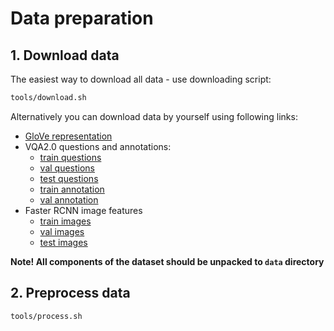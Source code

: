 # Data preparation
## 1. Download data
The easiest way to download all data - use downloading script:
```bash
tools/download.sh
``` 

Alternatively you can download data by yourself using following links:
  * [GloVe representation](http://nlp.stanford.edu/data/glove.6B.zip)
  * VQA2.0 questions and annotations:
    - [train questions](https://s3.amazonaws.com/cvmlp/vqa/mscoco/vqa/v2_Questions_Train_mscoco.zip)
    - [val questions](https://s3.amazonaws.com/cvmlp/vqa/mscoco/vqa/v2_Questions_Val_mscoco.zip)
    - [test questions](https://s3.amazonaws.com/cvmlp/vqa/mscoco/vqa/v2_Questions_Val_mscoco.zip)
    - [train annotation](https://s3.amazonaws.com/cvmlp/vqa/mscoco/vqa/v2_Annotations_Train_mscoco.zip)
    - [val annotation](https://s3.amazonaws.com/cvmlp/vqa/mscoco/vqa/v2_Annotations_Val_mscoco.zip)
  * Faster RCNN image features
    - [train images](nlp.cs.unc.edu/data/lxmert_data/mscoco_imgfeat/train2014_obj36.zip)
    - [val images](nlp.cs.unc.edu/data/lxmert_data/val2014_obj36.zip)
    - [test images](nlp.cs.unc.edu/data/lxmert_data/mscoco_imgfeat/test2015_obj36.zip)
    
**Note! All components of the dataset should be unpacked to `data` directory**
## 2. Preprocess data
```bash
tools/process.sh
```
